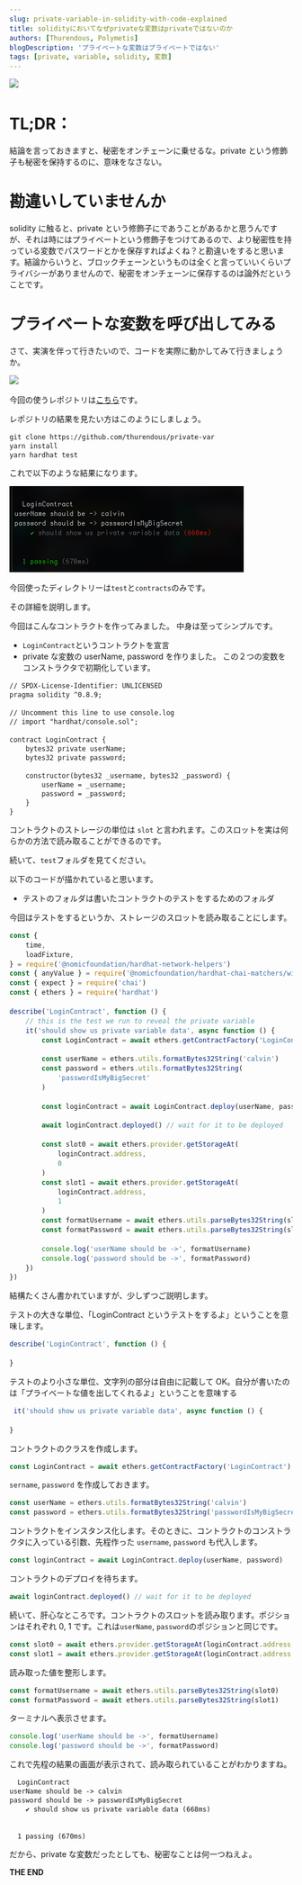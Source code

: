 ```yaml
---
slug: private-variable-in-solidity-with-code-explained
title: solidityにおいてなぜprivateな変数はprivateではないのか
authors: [Thurendous, Polymetis]
blogDescription: 'プライベートな変数はプライベートではない'
tags: [private, variable, solidity, 変数]
---
```


![](hffgf.gif)

# TL;DR：

結論を言っておきますと、秘密をオンチェーンに乗せるな。private という修飾子も秘密を保持するのに、意味をなさない。

# 勘違いしていませんか

solidity に触ると、private という修飾子にであうことがあるかと思うんですが、それは時にはプライベートという修飾子をつけてあるので、より秘密性を持っている変数でパスワードとかを保存すればよくね？と勘違いをすると思います。結論からいうと、ブロックチェーンというものは全くと言っていいくらいプライバシーがありませんので、秘密をオンチェーンに保存するのは論外だということです。

# プライベートな変数を呼び出してみる

さて、実演を伴って行きたいので、コードを実際に動かしてみて行きましょうか。

![](hackableson.gif)

今回の使うレポジトリは[こちら](https://github.com/thurendous/private-var)です。

レポジトリの結果を見たい方はこのようにしましょう。

```
git clone https://github.com/thurendous/private-var
yarn install
yarn hardhat test
```

これで以下のような結果になります。

![imageOfTerminalwithResult](./ScreenShot2022-12-2223.15.42.png)

今回使ったディレクトリーは`test`と`contracts`のみです。

その詳細を説明します。

今回はこんなコントラクトを作ってみました。
中身は至ってシンプルです。

-   `LoginContract`というコントラクトを宣言
-   private な変数の userName, password を作りました。
    この２つの変数をコンストラクタで初期化しています。

```sol
// SPDX-License-Identifier: UNLICENSED
pragma solidity ^0.8.9;

// Uncomment this line to use console.log
// import "hardhat/console.sol";

contract LoginContract {
    bytes32 private userName;
    bytes32 private password;

    constructor(bytes32 _username, bytes32 _password) {
        userName = _username;
        password = _password;
    }
}
```

コントラクトのストレージの単位は `slot` と言われます。このスロットを実は何らかの方法で読み取ることができるのです。

続いて、`test`フォルダを見てください。

以下のコードが描かれていると思います。

-   テストのフォルダは書いたコントラクトのテストをするためのフォルダ

今回はテストをするというか、ストレージのスロットを読み取ることにします。

```javascript
const {
    time,
    loadFixture,
} = require('@nomicfoundation/hardhat-network-helpers')
const { anyValue } = require('@nomicfoundation/hardhat-chai-matchers/withArgs')
const { expect } = require('chai')
const { ethers } = require('hardhat')

describe('LoginContract', function () {
    // this is the test we run to reveal the private variable
    it('should show us private variable data', async function () {
        const LoginContract = await ethers.getContractFactory('LoginContract')

        const userName = ethers.utils.formatBytes32String('calvin')
        const password = ethers.utils.formatBytes32String(
            'passwordIsMyBigSecret'
        )

        const loginContract = await LoginContract.deploy(userName, password)

        await loginContract.deployed() // wait for it to be deployed

        const slot0 = await ethers.provider.getStorageAt(
            loginContract.address,
            0
        )
        const slot1 = await ethers.provider.getStorageAt(
            loginContract.address,
            1
        )
        const formatUsername = await ethers.utils.parseBytes32String(slot0)
        const formatPassword = await ethers.utils.parseBytes32String(slot1)

        console.log('userName should be ->', formatUsername)
        console.log('password should be ->', formatPassword)
    })
})
```

結構たくさん書かれていますが、少しずつご説明します。

テストの大きな単位、「LoginContract というテストをするよ」ということを意味します。

```javascript
describe('LoginContract', function () {

}
```

テストのより小さな単位、文字列の部分は自由に記載して OK。自分が書いたのは「プライベートな値を出してくれるよ」ということを意味する

```javascript
 it('should show us private variable data', async function () {

}
```

コントラクトのクラスを作成します。

```javascript
const LoginContract = await ethers.getContractFactory('LoginContract')
```

`sername`, `password` を作成しておきます。

```javascript
const userName = ethers.utils.formatBytes32String('calvin')
const password = ethers.utils.formatBytes32String('passwordIsMyBigSecret')
```

コントラクトをインスタンス化します。そのときに、コントラクトのコンストラクタに入っている引数、先程作った `username`, `password` も代入します。

```javascript
const loginContract = await LoginContract.deploy(userName, password)
```

コントラクトのデプロイを待ちます。

```javascript
await loginContract.deployed() // wait for it to be deployed
```

続いて、肝心なところです。コントラクトのスロットを読み取ります。ポジションはそれぞれ 0, 1 です。これは`userName`, `password`のポジションと同じです。

```javascript
const slot0 = await ethers.provider.getStorageAt(loginContract.address, 0)
const slot1 = await ethers.provider.getStorageAt(loginContract.address, 1)
```

読み取った値を整形します。

```javascript
const formatUsername = await ethers.utils.parseBytes32String(slot0)
const formatPassword = await ethers.utils.parseBytes32String(slot1)
```

ターミナルへ表示させます。

```javascript
console.log('userName should be ->', formatUsername)
console.log('password should be ->', formatPassword)
```

これで先程の結果の画面が表示されて、読み取られていることがわかりますね。

```shell
  LoginContract
userName should be -> calvin
password should be -> passwordIsMyBigSecret
    ✔ should show us private variable data (668ms)


  1 passing (670ms)
```

だから、private な変数だったとしても、秘密なことは何一つねえよ。

**THE END**
